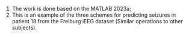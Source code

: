 1. The work is done based on the MATLAB 2023a;
2. This is an example of the three schemes for predicting seizures in patient 18 from the Freiburg iEEG dataset (Similar operations to other subjects).
